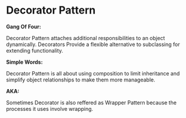 ﻿# Decorator Pattern

**Gang Of Four:**

Decorator Pattern attaches additional responsibilities to an object dynamically. Decorators Provide a flexible alternative to subclassing for extending functionality.

**Simple Words:**

Decorator Pattern is all about using composition to limit inheritance and simplify object relationships to make them more manageable.

**AKA:**

Sometimes Decorator is also reffered as Wrapper Pattern because the processes it uses involve wrapping.
